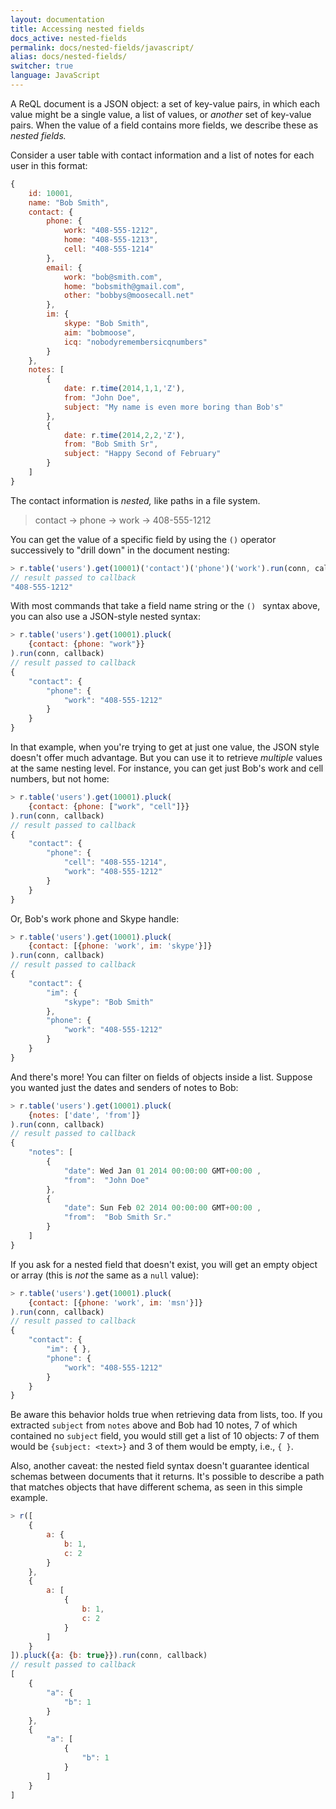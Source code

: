 ```yaml
---
layout: documentation
title: Accessing nested fields
docs_active: nested-fields
permalink: docs/nested-fields/javascript/
alias: docs/nested-fields/
switcher: true
language: JavaScript
---
```


A ReQL document is a JSON object: a set of key-value pairs, in which each value might be a single value, a list of values, or *another* set of key-value pairs. When the value of a field contains more fields, we describe these as *nested fields.*

Consider a user table with contact information and a list of notes for each user in this format:

```js
{
	id: 10001,
	name: "Bob Smith",
	contact: {
		phone: {
			work: "408-555-1212",
			home: "408-555-1213",
			cell: "408-555-1214"
		},
		email: {
			work: "bob@smith.com",
			home: "bobsmith@gmail.com",
			other: "bobbys@moosecall.net"
		},
		im: {
			skype: "Bob Smith",
			aim: "bobmoose",
			icq: "nobodyremembersicqnumbers"
		}
	},
	notes: [
		{
			date: r.time(2014,1,1,'Z'),
			from: "John Doe",
			subject: "My name is even more boring than Bob's"
		},
		{
			date: r.time(2014,2,2,'Z'),
			from: "Bob Smith Sr",
			subject: "Happy Second of February"
		}
	]
}
```

The contact information is *nested,* like paths in a file system.

> contact &rarr; phone &rarr; work &rarr; 408-555-1212

You can get the value of a specific field by using the `()` operator successively to "drill down" in the document nesting:

```js
> r.table('users').get(10001)('contact')('phone')('work').run(conn, callback)
// result passed to callback
"408-555-1212"
```

With most commands that take a field name string or the `() ` syntax above, you can also use a JSON-style nested syntax:

```js
> r.table('users').get(10001).pluck(
	{contact: {phone: "work"}}
).run(conn, callback)
// result passed to callback
{
	"contact": {
		"phone": {
			"work": "408-555-1212"
		}
	}
}
```

In that example, when you're trying to get at just one value, the JSON style doesn't offer much advantage. But you can use it to retrieve *multiple* values at the same nesting level. For instance, you can get just Bob's work and cell numbers, but not home:

```js
> r.table('users').get(10001).pluck(
	{contact: {phone: ["work", "cell"]}}
).run(conn, callback)
// result passed to callback
{
	"contact": {
		"phone": {
			"cell": "408-555-1214",
			"work": "408-555-1212"
		}
	}
}
```

Or, Bob's work phone and Skype handle:

```js
> r.table('users').get(10001).pluck(
	{contact: [{phone: 'work', im: 'skype'}]}
).run(conn, callback)
// result passed to callback
{
	"contact": {
		"im": {
			"skype": "Bob Smith"
		},
		"phone": {
			"work": "408-555-1212"
		}
	}
}
```

And there's more! You can filter on fields of objects inside a list. Suppose you wanted just the dates and senders of notes to Bob:

```js
> r.table('users').get(10001).pluck(
	{notes: ['date', 'from']}
).run(conn, callback)
// result passed to callback
{
	"notes": [
		{
			"date": Wed Jan 01 2014 00:00:00 GMT+00:00 ,
			"from":  "John Doe"
		},
		{
			"date": Sun Feb 02 2014 00:00:00 GMT+00:00 ,
			"from":  "Bob Smith Sr."
		}
	]
}
```

If you ask for a nested field that doesn't exist, you will get an empty object or array (this is *not* the same as a `null` value):

```js
> r.table('users').get(10001).pluck(
	{contact: [{phone: 'work', im: 'msn'}]}
).run(conn, callback)
// result passed to callback
{
	"contact": {
		"im": { },
		"phone": {
			"work": "408-555-1212"
		}
	}
}
```

Be aware this behavior holds true when retrieving data from lists, too. If you extracted `subject` from `notes` above and Bob had 10 notes, 7 of which contained no `subject` field,  you would still get a list of 10 objects: 7 of them would be `{subject: <text>}` and 3 of them would be empty, i.e., `{ }`.

Also, another caveat: the nested field syntax doesn't guarantee identical schemas between documents that it returns. It's possible to describe a path that matches objects that have different schema, as seen in this simple example.

```js
> r([
    {
        a: {
            b: 1,
            c: 2
        }
    },
    {
        a: [
            {
                b: 1,
                c: 2
            }
        ]
    }
]).pluck({a: {b: true}}).run(conn, callback)
// result passed to callback
[
    {
        "a": {
            "b": 1
        }
    },
    {
        "a": [
            {
                "b": 1
            }
        ]
    }
]
```
